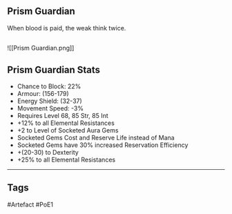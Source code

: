 ## Prism Guardian
When blood is paid, the weak think twice.
##
![[Prism Guardian.png]]
## Prism Guardian Stats
- Chance to Block: 22%
- Armour: (156-179)
- Energy Shield: (32-37)
- Movement Speed: -3%
- Requires Level 68, 85 Str, 85 Int
- +12% to all Elemental Resistances
- +2 to Level of Socketed Aura Gems
- Socketed Gems Cost and Reserve Life instead of Mana
- Socketed Gems have 30% increased Reservation Efficiency
- +(20-30) to Dexterity
- +25% to all Elemental Resistances


---
## Tags
#Artefact
#PoE1